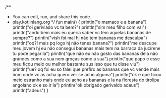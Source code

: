 /**
 * You can edit, run, and share this code.
 * play.kotlinlang.org
 */
fun main() {
    println("o mamaco e a banana")
    println("oi gerivlado vc ta bem?")
    println("sim meu filho com vai")
    println("ando bem mais eu queria saber vc tem aquelas bananas de sempre?")
    println("vish foi mal hj não tem bananas me desculpa")
   println("oq?! mais pq logo hj não tenes banana?")
   println("me descupe meu jovem hj eu não consegui bananas mais tem na barraca da jucirene tu pode pegar la")
   println("que não eu não gosto das bananas dela não grandes como a sua nem groças como a sua")
    println("que papo e esse meu ficou meio ou melhor bastante sus isso que tu disse viu")
   println("ue? oq foi eu so falei que prefiro as bananas que vc vende mais bom onde vc as acha quero ver se acho alguma")
    println("ok e que ficou meio estranho mais onde eu acho as bananas e la na floresta do tirolipa angolano ok e so ir la")
    println("ok obrigado gerivaldo adeus")
    println("adeus")
}
